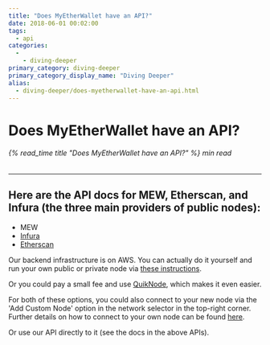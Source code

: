 ```yaml
---
title: "Does MyEtherWallet have an API?"
date: 2018-06-01 00:02:00
tags:
  - api
categories:
  - 
    - diving-deeper
primary_category: diving-deeper
primary_category_display_name: "Diving Deeper"
alias:
  - diving-deeper/does-myetherwallet-have-an-api.html
---
```


# __Does MyEtherWallet have an API?__
###### {% read_time title "Does MyEtherWallet have an API?" %} min read
***

## __Here are the API docs for MEW, Etherscan, and Infura (the three main providers of public nodes):__

* MEW
* [Infura](https://infura.io/#how-to)
* [Etherscan](https://etherscan.io/apis)

Our backend infrastructure is on AWS. You can actually do it yourself and run your own public or private node via [these instructions](https://github.com/MyEtherWallet/docker-geth-lb).

Or you could pay a small fee and use [QuikNode](https://quiknode.io/), which makes it even easier.

For both of these options, you could also connect to your new node via the 'Add Custom Node' option in the network selector in the top-right corner. Further details on how to connect to your own node can be found [here](/@@@@@@/networks-and-nodes/unable-to-connect-to-custom-node/).

Or use our API directly to it (see the docs in the above APIs).